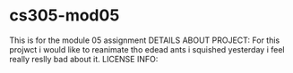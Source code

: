 # cs305-mod05
This is for the module 05 assignment
DETAILS ABOUT PROJECT: For this projwct i would like to reanimate tho edead ants i squished yesterday i feel really reslly bad about it.
LICENSE INFO: 
